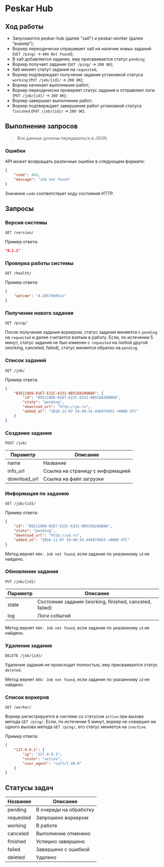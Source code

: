 # Peskar Hub

## Ход работы

* Запускаются peskar-hub (далее "хаб") и peskar-worker (далее "воркер");
* Воркер переодически опрашивает хаб на наличие новых заданий (`GET /ping/` -> `404 Not Found`);
* В хаб добавляется задание, ему присваивается статус `pending`;
* Воркер получает задание (`GET /ping/` -> `200 OK`);
* Хаб меняет статут задания на `requested`;
* Воркер подтверждает получение задания установкой статуса `working` (`PUT /job/{id}/` -> `200 OK`);
* Воркер начинает выполнение работ;
* Воркер переодически проверяет статус задания и отправляет логи (`PUT /job/{id}/` -> `200 OK`);
* Воркер завершает выполнение работ;
* Воркер подтверждает завершение работ установкой статуса `finished` (`PUT /job/{id}/` -> `200 OK`).

## Выполнение запросов

> Все данные должны передаваться в JSON.

### Ошибки

API может возвращать различные ошибки в следующем формате:

```json
{
    "code": 404,
    "message": "Job not found"
}
```

Значение `code` соответствует коду состояния HTTP.

## Запросы

### Версия системы

`GET /version/`

Пример ответа:

```json
"0.1.1"
```

### Проверка работы системы

`GET /health/`

Пример ответа:

```json
{
    "uptime": "4.165746051s"
}
```

### Получение нового задания

`GET /ping/`

После получения задания воркером, статус задания меняется с `pending` на `requested` и далее считается взятым в работу. Если, по истечении 5 минут, статус задания не был изменен с `requested` на любой другой (working, canceled, failed), статус меняется обратно на `pending`.

### Список заданий

`GET /job/`

Пример ответа:

```json
{
    "B5E119D6-01E7-E22C-6331-0B5CDA286B8A": {
        "id": "B5E119D6-01E7-E22C-6331-0B5CDA286B8A",
        "state": "pending",
        "download_url": "http://ya.ru",
        "added_at": "2016-11-07 19:49:34.446974953 +0000 UTC"
    }
}
```

### Создание задания

`POST /job/`

Параметр     | Описание
-------------|---------------------------------
name         | Название
info_url     | Ссылка на страницу с информацией
download_url | Ссылка на файл загрузки

### Информация по заданию

`GET /job/{id}/`

Пример ответа:

```json
{
    "id": "B5E119D6-01E7-E22C-6331-0B5CDA286B8A",
    "state": "pending",
    "download_url": "http://ya.ru",
    "added_at": "2016-11-07 19:49:34.446974953 +0000 UTC"
}

```

Метод вернет `404: Job not found`, если задание по указанному `id` не найдено.

### Обновление задания

`PUT /job/{id}/`

Параметр | Описание
---------|------------------------------------------------------
state    | Состояние задания (working, finished, canceled, failed)
log      | Логи событий

Метод вернет `404: Job not found`, если задание по указанному `id` не найдено.

### Удаление задания

`DELETE /job/{id}/`

Удаление задания не происходит полностью, ему присваивается статус `deleted`.

Метод вернет `404: Job not found`, если задание по указанному `id` не найдено.

### Список воркеров

`GET /worker/`

Воркер регистрируется в системе со статусом `active` при вызове метода `GET /ping/`. Если, по истечении 5 минут, воркер не совершил ни одного вызова метода `GET /ping/`, его статус меняется на `inactive`.

Пример ответа:

```json
{
    "127.0.0.1": {
        "ip": "127.0.0.1",
        "state": "active",
        "user_agent": "curl/7.49.0"
    }
}
```

## Статусы задач

Название  | Описание
----------|---------------------------------
pending   | В очереди на обработку
requested | Запрошено воркером
working   | В работе
canceled  | Выполнение отменено
finished  | Успешно завершено
failed    | Завершено с ошибкой
deleted   | Удалено
